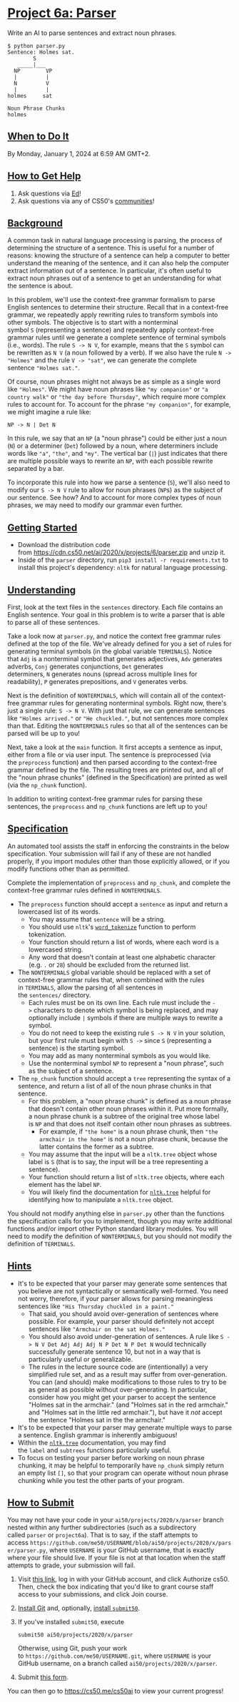 [Project 6a: Parser](https://cs50.harvard.edu/ai/2020/projects/6/parser/#project-6a-parser)
===========================================================================================

Write an AI to parse sentences and extract noun phrases.

```
$ python parser.py
Sentence: Holmes sat.
        S
   _____|___
  NP        VP
  |         |
  N         V
  |         |
holmes     sat

Noun Phrase Chunks
holmes

```

[When to Do It](https://cs50.harvard.edu/ai/2020/projects/6/parser/#when-to-do-it)
----------------------------------------------------------------------------------

By Monday, January 1, 2024 at 6:59 AM GMT+2[](https://time.cs50.io/2023-12-31T23:59:00-05:00).

[How to Get Help](https://cs50.harvard.edu/ai/2020/projects/6/parser/#how-to-get-help)
--------------------------------------------------------------------------------------

1.  Ask questions via [Ed](https://cs50.edx.org/ed)!
2.  Ask questions via any of CS50's [communities](https://cs50.harvard.edu/ai/2020/communities/)!

[Background](https://cs50.harvard.edu/ai/2020/projects/6/parser/#background)
----------------------------------------------------------------------------

A common task in natural language processing is parsing, the process of determining the structure of a sentence. This is useful for a number of reasons: knowing the structure of a sentence can help a computer to better understand the meaning of the sentence, and it can also help the computer extract information out of a sentence. In particular, it's often useful to extract noun phrases out of a sentence to get an understanding for what the sentence is about.

In this problem, we'll use the context-free grammar formalism to parse English sentences to determine their structure. Recall that in a context-free grammar, we repeatedly apply rewriting rules to transform symbols into other symbols. The objective is to start with a nonterminal symbol `S` (representing a sentence) and repeatedly apply context-free grammar rules until we generate a complete sentence of terminal symbols (i.e., words). The rule `S -> N V`, for example, means that the `S` symbol can be rewritten as `N V` (a noun followed by a verb). If we also have the rule `N -> "Holmes"` and the rule `V -> "sat"`, we can generate the complete sentence `"Holmes sat."`.

Of course, noun phrases might not always be as simple as a single word like `"Holmes"`. We might have noun phrases like `"my companion"` or `"a country walk"` or `"the day before Thursday"`, which require more complex rules to account for. To account for the phrase `"my companion"`, for example, we might imagine a rule like:

```
NP -> N | Det N

```

In this rule, we say that an `NP` (a "noun phrase") could be either just a noun (`N`) or a determiner (`Det`) followed by a noun, where determiners include words like `"a"`, `"the"`, and `"my"`. The vertical bar (`|`) just indicates that there are multiple possible ways to rewrite an `NP`, with each possible rewrite separated by a bar.

To incorporate this rule into how we parse a sentence (`S`), we'll also need to modify our `S -> N V` rule to allow for noun phrases (`NP`s) as the subject of our sentence. See how? And to account for more complex types of noun phrases, we may need to modify our grammar even further.

[Getting Started](https://cs50.harvard.edu/ai/2020/projects/6/parser/#getting-started)
--------------------------------------------------------------------------------------

-   Download the distribution code from <https://cdn.cs50.net/ai/2020/x/projects/6/parser.zip> and unzip it.
-   Inside of the `parser` directory, run `pip3 install -r requirements.txt` to install this project's dependency: `nltk` for natural language processing.

[Understanding](https://cs50.harvard.edu/ai/2020/projects/6/parser/#understanding)
----------------------------------------------------------------------------------

First, look at the text files in the `sentences` directory. Each file contains an English sentence. Your goal in this problem is to write a parser that is able to parse all of these sentences.

Take a look now at `parser.py`, and notice the context free grammar rules defined at the top of the file. We've already defined for you a set of rules for generating terminal symbols (in the global variable `TERMINALS`). Notice that `Adj` is a nonterminal symbol that generates adjectives, `Adv` generates adverbs, `Conj` generates conjunctions, `Det` generates determiners, `N` generates nouns (spread across multiple lines for readability), `P` generates prepositions, and `V` generates verbs.

Next is the definition of `NONTERMINALS`, which will contain all of the context-free grammar rules for generating nonterminal symbols. Right now, there's just a single rule: `S -> N V`. With just that rule, we can generate sentences like `"Holmes arrived."` or `"He chuckled."`, but not sentences more complex than that. Editing the `NONTERMINALS` rules so that all of the sentences can be parsed will be up to you!

Next, take a look at the `main` function. It first accepts a sentence as input, either from a file or via user input. The sentence is preprocessed (via the `preprocess` function) and then parsed according to the context-free grammar defined by the file. The resulting trees are printed out, and all of the "noun phrase chunks" (defined in the Specification) are printed as well (via the `np_chunk` function).

In addition to writing context-free grammar rules for parsing these sentences, the `preprocess` and `np_chunk` functions are left up to you!

[Specification](https://cs50.harvard.edu/ai/2020/projects/6/parser/#specification)
----------------------------------------------------------------------------------

An automated tool assists the staff in enforcing the constraints in the below specification. Your submission will fail if any of these are not handled properly, if you import modules other than those explicitly allowed, or if you modify functions other than as permitted.

Complete the implementation of `preprocess` and `np_chunk`, and complete the context-free grammar rules defined in `NONTERMINALS`.

-   The `preprocess` function should accept a `sentence` as input and return a lowercased list of its words.
    -   You may assume that `sentence` will be a string.
    -   You should use `nltk`'s [`word_tokenize`](https://www.nltk.org/api/nltk.tokenize.html#nltk.tokenize.punkt.PunktLanguageVars.word_tokenize) function to perform tokenization.
    -   Your function should return a list of words, where each word is a lowercased string.
    -   Any word that doesn't contain at least one alphabetic character (e.g. `.` or `28`) should be excluded from the returned list.
-   The `NONTERMINALS` global variable should be replaced with a set of context-free grammar rules that, when combined with the rules in `TERMINALS`, allow the parsing of all sentences in the `sentences/` directory.
    -   Each rules must be on its own line. Each rule must include the `->` characters to denote which symbol is being replaced, and may optionally include `|` symbols if there are multiple ways to rewrite a symbol.
    -   You do not need to keep the existing rule `S -> N V` in your solution, but your first rule must begin with `S ->` since `S` (representing a sentence) is the starting symbol.
    -   You may add as many nonterminal symbols as you would like.
    -   Use the nonterminal symbol `NP` to represent a "noun phrase", such as the subject of a sentence.
-   The `np_chunk` function should accept a `tree` representing the syntax of a sentence, and return a list of all of the noun phrase chunks in that sentence.
    -   For this problem, a "noun phrase chunk" is defined as a noun phrase that doesn't contain other noun phrases within it. Put more formally, a noun phrase chunk is a subtree of the original tree whose label is `NP` and that does not itself contain other noun phrases as subtrees.
        -   For example, if `"the home"` is a noun phrase chunk, then `"the armchair in the home"` is not a noun phrase chunk, because the latter contains the former as a subtree.
    -   You may assume that the input will be a `nltk.tree` object whose label is `S` (that is to say, the input will be a tree representing a sentence).
    -   Your function should return a list of `nltk.tree` objects, where each element has the label `NP`.
    -   You will likely find the documentation for [`nltk.tree`](https://www.nltk.org/_modules/nltk/tree.html) helpful for identifying how to manipulate a `nltk.tree` object.

You should not modify anything else in `parser.py` other than the functions the specification calls for you to implement, though you may write additional functions and/or import other Python standard library modules. You will need to modify the definition of `NONTERMINALS`, but you should not modify the definition of `TERMINALS`.

[Hints](https://cs50.harvard.edu/ai/2020/projects/6/parser/#hints)
------------------------------------------------------------------

-   It's to be expected that your parser may generate some sentences that you believe are not syntactically or semantically well-formed. You need not worry, therefore, if your parser allows for parsing meaningless sentences like `"His Thursday chuckled in a paint."`
    -   That said, you should avoid over-generation of sentences where possible. For example, your parser should definitely not accept sentences like `"Armchair on the sat Holmes."`
    -   You should also avoid under-generation of sentences. A rule like `S -> N V Det Adj Adj Adj N P Det N P Det N` would technically successfully generate sentence 10, but not in a way that is particularly useful or generalizable.
    -   The rules in the lecture source code are (intentionally) a very simplified rule set, and as a result may suffer from over-generation. You can (and should) make modifications to those rules to try to be as general as possible without over-generating. In particular, consider how you might get your parser to accept the sentence "Holmes sat in the armchair." (and "Holmes sat in the red armchair." and "Holmes sat in the little red armchair."), but have it *not* accept the sentence "Holmes sat in the the armchair."
-   It's to be expected that your parser may generate multiple ways to parse a sentence. English grammar is inherently ambiguous!
-   Within the [`nltk.tree`](https://www.nltk.org/_modules/nltk/tree.html) documentation, you may find the `label` and `subtrees` functions particularly useful.
-   To focus on testing your parser before working on noun phrase chunking, it may be helpful to temporarily have `np_chunk` simply return an empty list `[]`, so that your program can operate without noun phrase chunking while you test the other parts of your program.

[How to Submit](https://cs50.harvard.edu/ai/2020/projects/6/parser/#how-to-submit)
----------------------------------------------------------------------------------

You may not have your code in your `ai50/projects/2020/x/parser` branch nested within any further subdirectories (such as a subdirectory called `parser` or `project6a`). That is to say, if the staff attempts to access `https://github.com/me50/USERNAME/blob/ai50/projects/2020/x/parser/parser.py`, where `USERNAME` is your GitHub username, that is exactly where your file should live. If your file is not at that location when the staff attempts to grade, your submission will fail.

1.  Visit [this link](https://submit.cs50.io/invites/8f7fa48876984cda98a73ba53bcf01fd), log in with your GitHub account, and click Authorize cs50. Then, check the box indicating that you'd like to grant course staff access to your submissions, and click Join course.
2.  [Install Git](https://git-scm.com/downloads) and, optionally, [install `submit50`](https://cs50.readthedocs.io/submit50/).
3.  If you've installed `submit50`, execute

    ```
    submit50 ai50/projects/2020/x/parser

    ```

    Otherwise, using Git, push your work to `https://github.com/me50/USERNAME.git`, where `USERNAME` is your GitHub username, on a branch called `ai50/projects/2020/x/parser`.

4.  Submit [this form](https://forms.cs50.io/e22cb46f-8379-4ce6-8b80-e885facd60a7).

You can then go to <https://cs50.me/cs50ai> to view your current progress!